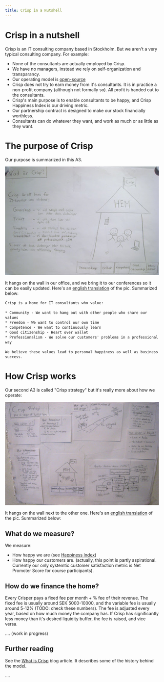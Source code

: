 ```yaml
---
title: Crisp in a Nutshell
---
```


# Crisp in a nutshell

Crisp is an IT consulting company based in Stockholm. But we aren't a very typical consulting company. For example:

* None of the consultants are actually employed by Crisp.
* We have no managers, instead we rely on self-organization and transparancy.
* Our operating model is [open-source](https://github.com/crispab/crisp-model)
* Crisp does not try to earn money from it's consultants. It is in practice a non-profit company (although not formally so). All profit is handed out to the consultants.
* Crisp's main purpose is to enable consultants to be happy, and Crisp Happiness Index is our driving metric.
* Our partnership contract is designed to make our stock financially worthless.
* Consultants can do whatever they want, and work as much or as little as they want.

# The purpose of Crisp

Our purpose is summarized in this A3. 

![What is Crisp A3](../assets/WhatIsCrispA3-sv.jpg)

It hangs on the wall in our office, and we bring it to our conferences so it can be easily updated. Here's an [english translation](../assets/WhatIsCrispA3-en.pdf) of the pic. Summarized below:

    Crisp is a home for IT consultants who value:
    
    * Community - We want to hang out with other people who share our values
    * Freedom - We want to control our own time
    * Competence - We want to continuously learn
    * Good citizenship - Heart over wallet
    * Professionalism - We solve our customers' problems in a professional way
    
    We believe these values lead to personal happiness as well as business success.

# How Crisp works

Our second A3 is called "Crisp strategy" but it's really more about how we operate:

![Crisp Strategy A3](../assets/CrispStrategyA3-sv.jpg)

It hangs on the wall next to the other one. Here's an [english translation](../assets/CrispStrategyA3-en.pdf) of the pic. Summarized below:

## What do we measure?

We measure:

* How happy we are (see [Happiness Index](happiness-index.html))
* How happy our customers are. (actually, this point is partly aspirational. Currently our only systemtic customer satisfaction metric is Net Promoter Score for course participants).

## How do we finance the home?

Every Crisper pays a fixed fee per month + % fee of their revenue. The fixed fee is usually around SEK 5000-10000, and the variable fee is usually around 5-12% (TODO: check these numbers). The fee is adjusted every year, based on how much money the company has. If Crisp has significantly less money than it's desired liquidity buffer, the fee is raised, and vice versa. 

.... (work in progress)


Further reading
----------------
See the [What is Crisp](http://blog.crisp.se/2010/05/08/henrikkniberg/1273272420000) blog article. It describes some of the history behind the model.


....

